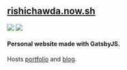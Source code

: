 ## [rishichawda.now.sh](https://rishichawda.now.sh)

![](https://img.shields.io/david/rishichawda/rishichawda.github.io.svg?style=flat-square)
[![](https://img.shields.io/website-up-down-green-red/https/shields.io.svg?label=website&style=flat-square)](https://rishichawda.now.sh)

#### Personal website made with GatsbyJS.

Hosts [portfolio](rishichawda.now.sh) and [blog](rishichawda.now.sh/articles).